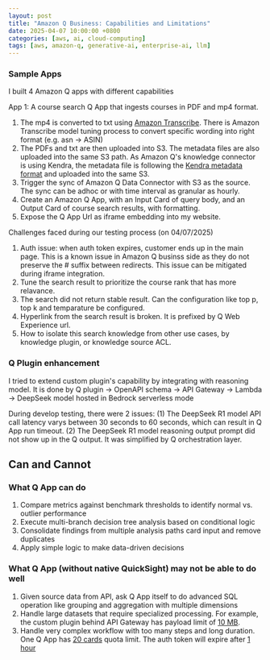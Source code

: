 ```yaml
---
layout: post
title: "Amazon Q Business: Capabilities and Limitations"
date: 2025-04-07 10:00:00 +0800
categories: [aws, ai, cloud-computing]
tags: [aws, amazon-q, generative-ai, enterprise-ai, llm]
---
```


### Sample Apps
I built 4 Amazon Q apps with different capabilities

App 1: A course search Q App that ingests courses in PDF and mp4 format. 
1. The mp4 is converted to txt using [Amazon Transcribe](https://aws.amazon.com/transcribe/). There is Amazon Transcribe model tuning process to convert specific wording into right format (e.g. asn -> ASIN)
2. The PDFs and txt are then uploaded into S3. The metadata files are also uploaded into the same S3 path. As Amazon Q's knowledge connector is using Kendra, the metadata file is following the [Kendra metadata format](https://docs.aws.amazon.com/kendra/latest/dg/s3-metadata.html) and uploaded into the same S3.
3. Trigger the sync of Amazon Q Data Connector with S3 as the source. The sync can be adhoc or with time interval as granular as hourly.
4. Create an Amazon Q App, with an Input Card of query body, and an Output Card of course search results, with formatting.
5. Expose the Q App Url as iframe embedding into my website.

Challenges faced during our testing process (on 04/07/2025)
1. Auth issue: when auth token expires, customer ends up in the main page. This is a known issue in Amazon Q businss side as they do not preserve the # suffix between redirects. This issue can be mitigated during iframe integration.
2. Tune the search result to prioritize the course rank that has more relavance.
3. The search did not return stable result. Can the configuration like top p, top k and temparature be configured.
4. Hyperlink from the search result is broken. It is prefixed by Q Web Experience url.
5. How to isolate this search knowledge from other use cases, by knowledge plugin, or knowledge source ACL. 

### Q Plugin enhancement
I tried to extend custom plugin's capability by integrating with reasoning model. It is done by 
Q plugin -> OpenAPI schema -> API Gateway -> Lambda -> DeepSeek model hosted in Bedrock serverless mode

During develop testing, there were 2 issues:
(1) The DeepSeek R1 model API call latency varys between 30 seconds to 60 seconds, which can result in Q App run timeout.
(2) The DeepSeek R1 model reasoning output prompt did not show up in the Q output. It was simplified by Q orchestration layer.

## Can and Cannot
### What Q App can do

1. Compare metrics against benchmark thresholds to identify normal vs. outlier performance
2. Execute multi-branch decision tree analysis based on conditional logic
3. Consolidate findings from multiple analysis paths card input and remove duplicates
4. Apply simple logic to make data-driven decisions

### What Q App (without native QuickSight) may not be able to do well

1. Given source data from API, ask Q App itself to do advanced SQL operation like grouping and aggregation with multiple dimensions
2. Handle large datasets that require specialized processing. For example, the custom plugin behind API Gateway has payload limit of [10 MB](https://docs.aws.amazon.com/apigateway/latest/developerguide/limits.html).
3. Handle very complex workflow with too many steps and long duration. One Q App has [20 cards](https://docs.aws.amazon.com/amazonq/latest/qbusiness-ug/quotas-regions.html#limits) quota limit. The auth token will expire after [1 hour](https://docs.aws.amazon.com/amazonq/latest/qbusiness-ug/using-web-experience.html#Web-logout)

